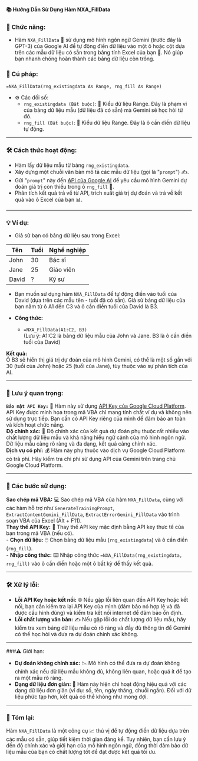 **📚 Hướng Dẫn Sử Dụng Hàm NXA_FillData**  
### 🌟 Chức năng:  
- Hàm `NXA_FillData` 🤖 sử dụng mô hình ngôn ngữ Gemini (trước đây là GPT-3) của Google AI để tự động điền dữ liệu vào một ô hoặc cột dựa trên các mẫu dữ liệu có sẵn trong bảng tính Excel của bạn 📝. Nó giúp bạn nhanh chóng hoàn thành các bảng dữ liệu còn trống.  

### 📝 Cú pháp:  

`=NXA_FillData(rng_existingdata As Range, rng_fill As Range)`  

  - ⚙️ Các đối số:  
    - `rng_existingdata (Bắt buộc)`: 🔑 Kiểu dữ liệu Range. Đây là phạm vi của bảng dữ liệu mẫu (dữ liệu đã có sẵn) mà Gemini sẽ học hỏi từ đó.  
    - `rng_fill (Bắt buộc)`: 🔑 Kiểu dữ liệu Range. Đây là ô cần điền dữ liệu tự động.  

---

### 🛠️ Cách thức hoạt động:  
- Hàm lấy dữ liệu mẫu từ bảng `rng_existingdata`.  
- Xây dựng một chuỗi văn bản mô tả các mẫu dữ liệu (gọi là "`prompt`") ✍️.  
- Gửi "`prompt`" này đến [API của Google AI](https://aistudio.google.com/app/apikey) để yêu cầu mô hình Gemini dự đoán giá trị còn thiếu trong ô `rng_fill` 🧠.  
- Phân tích kết quả trả về từ API, trích xuất giá trị dự đoán và trả về kết quả vào ô Excel của bạn 📊.  

---

### 💡 Ví dụ:  
- Giả sử bạn có bảng dữ liệu sau trong Excel:  

| Tên   | Tuổi | Nghề nghiệp |
|-------|------|-------------|
| John  | 30   | Bác sĩ      |
| Jane  | 25   | Giáo viên   |
| David | ?    | Kỹ sư       |

- Bạn muốn sử dụng hàm `NXA_FillData` để tự động điền vào tuổi của David (dựa trên các mẫu tên - tuổi đã có sẵn). Giả sử bảng dữ liệu của bạn nằm từ ô A1 đến C3 và ô cần điền tuổi của David là B3.  

- **Công thức:**  

  - `=NXA_FillData(A1:C2, B3)`  
(Lưu ý: A1:C2 là bảng dữ liệu mẫu của John và Jane. B3 là ô cần điền tuổi của David)  

**Kết quả:**  
Ô B3 sẽ hiển thị giá trị dự đoán của mô hình Gemini, có thể là một số gần với 30 (tuổi của John) hoặc 25 (tuổi của Jane), tùy thuộc vào sự phân tích của AI.  

---

### 📌 Lưu ý quan trọng:  

**`Bảo mật API Key:`** 🔑 Hàm này sử dụng [API Key của Google Cloud Platform](https://aistudio.google.com/app/apikey). API Key được minh họa trong mã VBA chỉ mang tính chất ví dụ và không nên sử dụng trực tiếp. Bạn cần có API Key riêng của mình để đảm bảo an toàn và kích hoạt chức năng.  
**Độ chính xác:** 🎯 Độ chính xác của kết quả dự đoán phụ thuộc rất nhiều vào chất lượng dữ liệu mẫu và khả năng hiểu ngữ cảnh của mô hình ngôn ngữ. Dữ liệu mẫu càng rõ ràng và đa dạng, kết quả càng chính xác.  
**Dịch vụ có phí:** 💰 Hàm này phụ thuộc vào dịch vụ Google Cloud Platform có trả phí. Hãy kiểm tra chi phí sử dụng API của Gemini trên trang chủ Google Cloud Platform.  

---

### 🚀 Các bước sử dụng:  
  **Sao chép mã VBA:** 💻 Sao chép mã VBA của hàm `NXA_FillData`, cùng với các hàm hỗ trợ như `GenerateTrainingPrompt`, `ExtractContentGemini_FillData`, `ExtractErrorGemini_FillData` vào trình soạn VBA của Excel (Alt + F11).  
  **Thay thế API Key:** 🔑 Thay thế API key mặc định bằng API key thực tế của bạn trong mã VBA (nếu có).  
    - **Chọn dữ liệu:** 🖱️ Chọn bảng dữ liệu mẫu (`rng_existingdata`) và ô cần điền (`rng_fill`).  
    - **Nhập công thức:** ⌨️ Nhập công thức `=NXA_FillData(rng_existingdata, rng_fill)` vào ô cần điền hoặc một ô bất kỳ để thấy kết quả.  

---

### 🛠️ Xử lý lỗi:  
  - **Lỗi API Key hoặc kết nối:** 🌐 Nếu gặp lỗi liên quan đến API Key hoặc kết nối, bạn cần kiểm tra lại API Key của mình (đảm bảo nó hợp lệ và đã được cấu hình đúng) và kiểm tra kết nối internet để đảm bảo ổn định.  
  - **Lỗi chất lượng văn bản:** ✍️ Nếu gặp lỗi do chất lượng dữ liệu mẫu, hãy kiểm tra xem bảng dữ liệu mẫu có rõ ràng và đầy đủ thông tin để Gemini có thể học hỏi và đưa ra dự đoán chính xác không.  

---

###⚠️ Giới hạn:  

  - **Dự đoán không chính xác:** 📉 Mô hình có thể đưa ra dự đoán không chính xác nếu dữ liệu mẫu không đủ, không liên quan, hoặc quá ít để tạo ra một mẫu rõ ràng.  
  - **Dạng dữ liệu đơn giản:** 🔢 Hàm này hiện chỉ hoạt động hiệu quả với các dạng dữ liệu đơn giản (ví dụ: số, tên, ngày tháng, chuỗi ngắn). Đối với dữ liệu phức tạp hơn, kết quả có thể không như mong đợi.  

---

### 🎯 Tóm lại:  

Hàm `NXA_FillData` là một công cụ 📈 thú vị để tự động điền dữ liệu dựa trên các mẫu có sẵn, giúp tiết kiệm thời gian đáng kể. Tuy nhiên, bạn cần lưu ý đến độ chính xác và giới hạn của mô hình ngôn ngữ, đồng thời đảm bảo dữ liệu mẫu của bạn có chất lượng tốt để đạt được kết quả tối ưu.  

